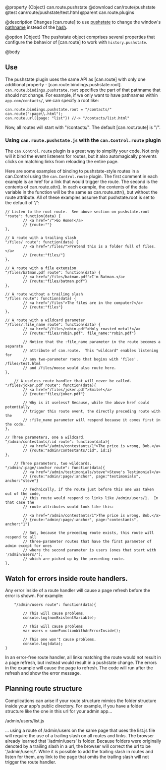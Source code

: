 @property {Object} can.route.pushstate
@download can/route/pushstate
@test can/route/pushstate/test.html
@parent can.route.plugins

@description Changes [can.route] to use
[pushstate](https://developer.mozilla.org/en-US/docs/Web/Guide/API/DOM/Manipulating_the_browser_history)
to change the window's [pathname](https://developer.mozilla.org/en-US/docs/Web/API/URLUtils.pathname) instead
of the [hash](https://developer.mozilla.org/en-US/docs/Web/API/URLUtils.hash).


@option {Object} The pushstate object comprises several properties that configure the behavior of
[can.route] to work with `history.pushstate`.

@body

## Use

The pushstate plugin uses the same API as [can.route] with only one additional
property - [can.route.bindings.pushstate.root].  `can.route.bindings.pushstate.root` specifies the part of that pathname that
should not change. For example, if we only want to have pathnames within `app.com/contacts/`,
we can specify a root like:

    can.route.bindings.pushstate.root = "/contacts/"
    can.route(":page\\.html");
    can.route.url({page: "list"}) //-> "/contacts/list.html"

Now, all routes will start with "/contacts/". The default [can.root.route]
is "/".

### Using `can.route.pushstate.js` with the `can.Control.route` plugin

The `can.Control.route` plugin is a great way to simplify your code.  Not only will it bind the event listeners for routes, but it also automagically prevents clicks on matching links from reloading the entire page.

Here are some examples of binding to pushstate-style routes in a can.Control using the `can.Control.route` plugin.  The first comment in each example is an href for a link that would trigger the route. The second is the contents of can.route.attr().  In each example, the contents of the data variable in the function will be the same as can.route.attr(), but without the route attribute.  All of these examples assume that pushstate.root is set to the default of '/':

    // Listen to the root route.  See above section on pushstate.root
    "route": function(data) {
			// <a href="/">Go Home!</a>
			// {route:""}
    },

    // A route with a trailing slash
    "/files/ route": function(data) {
			// <a href="/files/">Pretend this is a folder full of files.</a>
			// {route:"files/"}
    },

    // A route with a file extension
    "/files/batman.pdf route": function(data) {
			// <a href="/files/batman.pdf">I'm Batman.</a>
			// {route:"files/batman.pdf"}
    },

    // A route without a trailing slash
    "/files route": function(data) {
			// <a href="/files">The files are in the computer?</a>
			// {route:"files"}
    },

    // A route with a wildcard parameter
    "/files/:file_name route": function(data) {
			// <a href="/files/robin.pdf">Holy roasted metal!</a>
			// {route:"files/robin.pdf", file_name:"robin.pdf"}

			// Notice that the :file_name parameter in the route becomes a separate
			// attribute of can.route.  This "wildcard" enables listening for
			// any two-parameter route that begins with 'files'.  /files/test.html
			// and /files/moose would also route here.
    },

		// A useless route handler that will never be called.
    "/files/joker.pdf route": function(data){
			// <a href="/files/joker.pdf">Smile!</a>
			// {route:"files/joker.pdf"}

			// Why is it useless? Because, while the above href could potentially
			// trigger this route event, the directly preceding route with the
			// :file_name parameter will respond because it comes first in the code.
    },

    // Three parameters, one a wildcard.
    "/admin/contestants/:id route": function(data){
			// <a href="/admin/contestants/1">The price is wrong, Bob.</a>
			// {route:"admin/contestants/:id", id:1}
    },

		// Three parameters, two wildcards.
    "/admin/:page/:anchor route": function(data){
			// <a href="/admin/testimonials/steve">Steve's Testimonial</a>
			// {route:"admin/:page/:anchor", page:"testimonials", anchor:"steve"}

			// Technically, if the route just before this one was taken out of the code,
			// this route would respond to links like /admin/users/1.  In that case the
			// route attributes would look like this:

			// <a href="/admin/contestants/1">The price is wrong, Bob.</a>
			// {route:"admin/:page/:anchor", page:"contestants", anchor:"1"}

			// But, because the preceding route exists, this route will respond to all
			// three-parameter routes that have the first parameter of admin except for ones
			// where the second parameter is users (ones that start with '/admin/users/'),
			// which are picked up by the preceding route.
    },

## Watch for errors inside route handlers.

Any error inside of a route handler will cause a page refresh before the error is shown.  For example:

		"/admin/users route": function(data){

			// This will cause problems.
			console.log(nonExistentVariable);

			// This will cause problems
			var users = someFunctionWithAnErrorInside();

			// This one won't cause problems.
			console.log(data);
    }

In an error-free route handler, all links matching the route would not result in a page refresh, but instead would result in a pushstate change.  The errors in the example will cause the page to refresh.  The code will run after the refresh and show the error message.

## Planning route structure

Complications can arise if your route structure mimics the folder structure inside your app's public directory.  For example, if you have a folder structure like the one in this url for your admin app...

/admin/users/list.js

... using a route of /admin/users on the same page that uses the list.js file will require the use of a trailing slash on all routes and links.  The browser already learned that '/admin/users' is folder.  Because folders were originally denoted by a trailing slash in a url, the browser will correct the url to be '/admin/users/'.  While it is possible to add the trailing slash in routes and listen for them, any link to the page that omits the trailing slash will not trigger the route handler.
